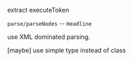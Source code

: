 extract executeToken

`parse/parseNodes` -- `Headline`

use XML dominated parsing.

[maybe] use simple type instead of class
